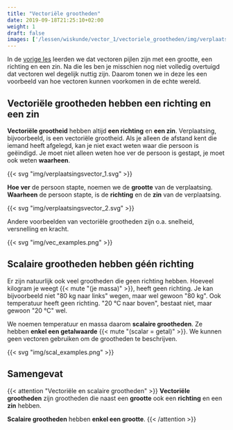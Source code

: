 ```yaml
---
title: "Vectoriële grootheden"
date: 2019-09-18T21:25:10+02:00
weight: 1
draft: false
images: ['/lessen/wiskunde/vector_1/vectoriele_grootheden/img/verplaatsingsvector_1.png', '/lessen/wiskunde/vector_1/vectoriele_grootheden/img/verplaatsingsvector_2.png', '/lessen/wiskunde/vector_1/vectoriele_grootheden/img/vec_examples.png', '/lessen/wiskunde/vector_1/vectoriele_grootheden/img/scal_examples.png']
---
```


In de [vorige les](../intro) leerden we dat vectoren pijlen zijn met een
grootte, een richting en een zin. Na die les ben je misschien nog niet volledig
overtuigd dat vectoren wel degelijk nuttig zijn. Daarom tonen we in deze les een
voorbeeld van hoe vectoren kunnen voorkomen in de echte wereld.

## Vectoriële grootheden hebben een richting en een zin

**Vectoriële grootheid** hebben altijd **een richting** en **een zin**. Verplaatsing,
bijvoorbeeld, is een vectoriële grootheid. Als je alleen de afstand kent die
iemand heeft afgelegd, kan je niet exact weten waar die persoon is geëindigd. Je
moet niet alleen weten hoe ver de persoon is gestapt, je moet ook weten
**waarheen**.

{{< svg "img/verplaatsingsvector_1.svg" >}}

**Hoe ver** de persoon stapte, noemen we de **grootte** van de verplaatsing.
**Waarheen** de persoon stapte, is de **richting** en de **zin** van de verplaatsing.

{{< svg "img/verplaatsingsvector_2.svg" >}}

Andere voorbeelden van vectoriële grootheden zijn o.a. snelheid, versnelling en kracht.

{{< svg "img/vec_examples.png" >}}


## Scalaire grootheden hebben géén richting

Er zijn natuurlijk ook veel grootheden die geen richting hebben. Hoeveel kilogram je weegt {{< mute "(je massa)" >}}, heeft geen richting. Je kan bijvoorbeeld niet "80 kg naar links" wegen, maar wel gewoon "80 kg". Ook temperatuur heeft geen richting. "20 °C naar boven", bestaat niet, maar gewoon "20 °C" wel.

We noemen temperatuur en massa daarom **scalaire grootheden**. Ze hebben **enkel een getalwaarde** {{< mute "(scalar = getal)" >}}. We kunnen geen vectoren gebruiken om de grootheden te beschrijven.

{{< svg "img/scal_examples.png" >}}

## Samengevat

{{< attention "Vectoriële en scalaire grootheden" >}}
**Vectoriële grootheden** zijn grootheden die naast een **grootte** ook een **richting** en een **zin** hebben.

**Scalaire grootheden** hebben **enkel een grootte**.
{{< /attention >}}

